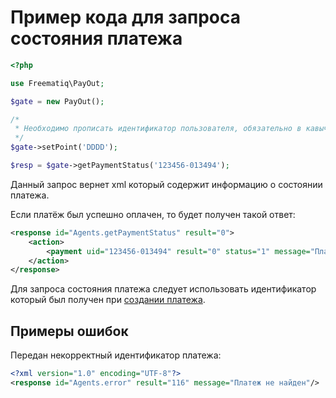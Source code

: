 # Пример кода для запроса состояния платежа

```php
<?php

use Freematiq\PayOut;

$gate = new PayOut();

/*
 * Необходимо прописать идентификатор пользователя, обязательно в кавычках. 
 */
$gate->setPoint('DDDD');

$resp = $gate->getPaymentStatus('123456-013494');
```

Данный запрос вернет xml который содержит информацию о состоянии платежа.

Если платёж был успешно оплачен, то будет получен такой ответ:

```xml
<response id="Agents.getPaymentStatus" result="0">
    <action>
        <payment uid="123456-013494" result="0" status="1" message="Платеж успешно проведен"/>
    </action>
</response>
```

Для запроса состояния платежа следует использовать идентификатор который был получен
при [создании платежа](CreatePaymentExample.md).

## Примеры ошибок

Передан некорректный идентификатор платежа:

```xml
<?xml version="1.0" encoding="UTF-8"?>
<response id="Agents.error" result="116" message="Платеж не найден"/>
```